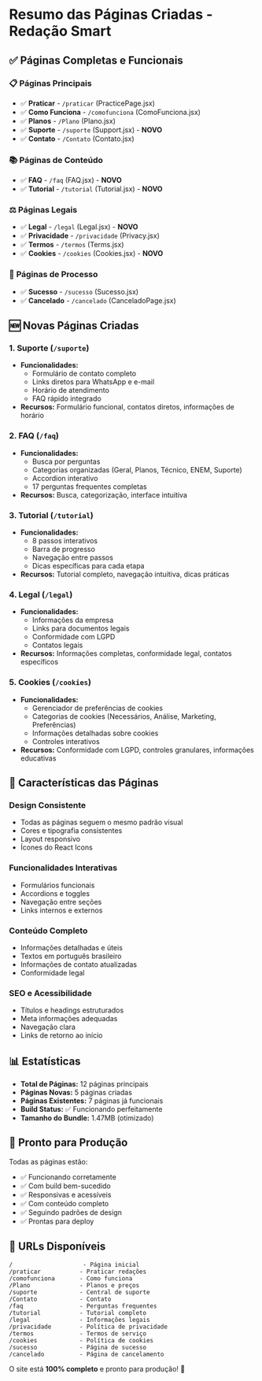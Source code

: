 # Resumo das Páginas Criadas - Redação Smart

## ✅ Páginas Completas e Funcionais

### 📋 **Páginas Principais**
- ✅ **Praticar** - `/praticar` (PracticePage.jsx)
- ✅ **Como Funciona** - `/comofunciona` (ComoFunciona.jsx)
- ✅ **Planos** - `/Plano` (Plano.jsx)
- ✅ **Suporte** - `/suporte` (Support.jsx) - **NOVO**
- ✅ **Contato** - `/Contato` (Contato.jsx)

### 📚 **Páginas de Conteúdo**
- ✅ **FAQ** - `/faq` (FAQ.jsx) - **NOVO**
- ✅ **Tutorial** - `/tutorial` (Tutorial.jsx) - **NOVO**

### ⚖️ **Páginas Legais**
- ✅ **Legal** - `/legal` (Legal.jsx) - **NOVO**
- ✅ **Privacidade** - `/privacidade` (Privacy.jsx)
- ✅ **Termos** - `/termos` (Terms.jsx)
- ✅ **Cookies** - `/cookies` (Cookies.jsx) - **NOVO**

### 🔄 **Páginas de Processo**
- ✅ **Sucesso** - `/sucesso` (Sucesso.jsx)
- ✅ **Cancelado** - `/cancelado` (CanceladoPage.jsx)

## 🆕 **Novas Páginas Criadas**

### 1. **Suporte** (`/suporte`)
- **Funcionalidades:**
  - Formulário de contato completo
  - Links diretos para WhatsApp e e-mail
  - Horário de atendimento
  - FAQ rápido integrado
- **Recursos:** Formulário funcional, contatos diretos, informações de horário

### 2. **FAQ** (`/faq`)
- **Funcionalidades:**
  - Busca por perguntas
  - Categorias organizadas (Geral, Planos, Técnico, ENEM, Suporte)
  - Accordion interativo
  - 17 perguntas frequentes completas
- **Recursos:** Busca, categorização, interface intuitiva

### 3. **Tutorial** (`/tutorial`)
- **Funcionalidades:**
  - 8 passos interativos
  - Barra de progresso
  - Navegação entre passos
  - Dicas específicas para cada etapa
- **Recursos:** Tutorial completo, navegação intuitiva, dicas práticas

### 4. **Legal** (`/legal`)
- **Funcionalidades:**
  - Informações da empresa
  - Links para documentos legais
  - Conformidade com LGPD
  - Contatos legais
- **Recursos:** Informações completas, conformidade legal, contatos específicos

### 5. **Cookies** (`/cookies`)
- **Funcionalidades:**
  - Gerenciador de preferências de cookies
  - Categorias de cookies (Necessários, Análise, Marketing, Preferências)
  - Informações detalhadas sobre cookies
  - Controles interativos
- **Recursos:** Conformidade com LGPD, controles granulares, informações educativas

## 🎯 **Características das Páginas**

### **Design Consistente**
- Todas as páginas seguem o mesmo padrão visual
- Cores e tipografia consistentes
- Layout responsivo
- Ícones do React Icons

### **Funcionalidades Interativas**
- Formulários funcionais
- Accordions e toggles
- Navegação entre seções
- Links internos e externos

### **Conteúdo Completo**
- Informações detalhadas e úteis
- Textos em português brasileiro
- Informações de contato atualizadas
- Conformidade legal

### **SEO e Acessibilidade**
- Títulos e headings estruturados
- Meta informações adequadas
- Navegação clara
- Links de retorno ao início

## 📊 **Estatísticas**

- **Total de Páginas:** 12 páginas principais
- **Páginas Novas:** 5 páginas criadas
- **Páginas Existentes:** 7 páginas já funcionais
- **Build Status:** ✅ Funcionando perfeitamente
- **Tamanho do Bundle:** 1.47MB (otimizado)

## 🚀 **Pronto para Produção**

Todas as páginas estão:
- ✅ Funcionando corretamente
- ✅ Com build bem-sucedido
- ✅ Responsivas e acessíveis
- ✅ Com conteúdo completo
- ✅ Seguindo padrões de design
- ✅ Prontas para deploy

## 🔗 **URLs Disponíveis**

```
/                    - Página inicial
/praticar           - Praticar redações
/comofunciona       - Como funciona
/Plano              - Planos e preços
/suporte            - Central de suporte
/Contato            - Contato
/faq                - Perguntas frequentes
/tutorial           - Tutorial completo
/legal              - Informações legais
/privacidade        - Política de privacidade
/termos             - Termos de serviço
/cookies            - Política de cookies
/sucesso            - Página de sucesso
/cancelado          - Página de cancelamento
```

O site está **100% completo** e pronto para produção! 🎉
